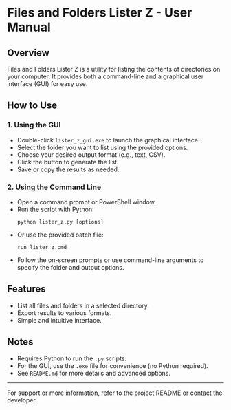 # Files and Folders Lister Z - User Manual

## Overview
Files and Folders Lister Z is a utility for listing the contents of directories on your computer. It provides both a command-line and a graphical user interface (GUI) for easy use.

## How to Use

### 1. Using the GUI
- Double-click `lister_z_gui.exe` to launch the graphical interface.
- Select the folder you want to list using the provided options.
- Choose your desired output format (e.g., text, CSV).
- Click the button to generate the list.
- Save or copy the results as needed.

### 2. Using the Command Line
- Open a command prompt or PowerShell window.
- Run the script with Python:
  ```
  python lister_z.py [options]
  ```
- Or use the provided batch file:
  ```
  run_lister_z.cmd
  ```
- Follow the on-screen prompts or use command-line arguments to specify the folder and output options.

## Features
- List all files and folders in a selected directory.
- Export results to various formats.
- Simple and intuitive interface.

## Notes
- Requires Python to run the `.py` scripts.
- For the GUI, use the `.exe` file for convenience (no Python required).
- See `README.md` for more details and advanced options.

---
For support or more information, refer to the project README or contact the developer.
